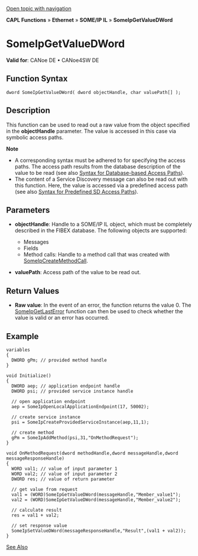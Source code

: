 [Open topic with navigation](../../../../../../CANoeDEFamily.htm#Topics/CAPLFunctions/IP/SOMEIPIL/Functions/CAPLfunctionSomeIpGetValueDWord.md)

**CAPL Functions** » **Ethernet** » **SOME/IP IL** » **SomeIpGetValueDWord**

# SomeIpGetValueDWord

**Valid for**: CANoe DE • CANoe4SW DE

## Function Syntax

```plaintext
dword SomeIpGetValueDWord( dword objectHandle, char valuePath[] );
```

## Description

This function can be used to read out a raw value from the object specified in the **objectHandle** parameter. The value is accessed in this case via symbolic access paths.

**Note**

- A corresponding syntax must be adhered to for specifying the access paths. The access path results from the database description of the value to be read (see also [Syntax for Database-based Access Paths](CAPLfunctionSomeIpSyntaxDatabaseAccessPath.md)).
- The content of a Service Discovery message can also be read out with this function. Here, the value is accessed via a predefined access path (see also [Syntax for Predefined SD Access Paths](CAPLfunctionSomeIpSyntaxPredefinedSDAccessPath.md)).

## Parameters

- **objectHandle**: Handle to a SOME/IP IL object, which must be completely described in the FIBEX database. The following objects are supported:
  - Messages
  - Fields
  - Method calls: Handle to a method call that was created with [SomeIpCreateMethodCall](CAPLfunctionSomeIpCreateMethodCall.md).

- **valuePath**: Access path of the value to be read out.

## Return Values

- **Raw value**: In the event of an error, the function returns the value 0. The [SomeIpGetLastError](CAPLfunctionSomeIpGetLastError.md) function can then be used to check whether the value is valid or an error has occurred.

## Example

```plaintext
variables
{
  DWORD gPm; // provided method handle
}

void Initialize()
{
  DWORD aep; // application endpoint handle
  DWORD psi; // provided service instance handle

  // open application endpoint
  aep = SomeIpOpenLocalApplicationEndpoint(17, 50002);

  // create service instance
  psi = SomeIpCreateProvidedServiceInstance(aep,11,1);

  // create method
  gPm = SomeIpAddMethod(psi,31,"OnMethodRequest");
}

void OnMethodRequest(dword methodHandle,dword messageHandle,dword messageResponseHandle)
{
  WORD val1; // value of input parameter 1
  WORD val2; // value of input parameter 2
  DWORD res; // value of return parameter

  // get value from request
  val1 = (WORD)SomeIpGetValueDWord(messageHandle,"Member_value1");
  val2 = (WORD)SomeIpGetValueDWord(messageHandle,"Member_value2");

  // calculate result
  res = val1 + val2;

  // set response value
  SomeIpSetValueDWord(messageResponseHandle,"Result",(val1 + val2));
}
```

[See Also](javascript:void(0);)

